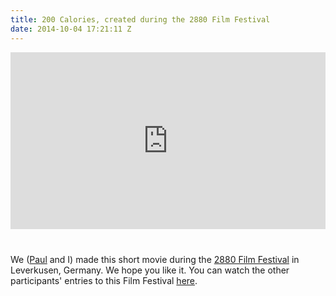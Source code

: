 ```yaml
---
title: 200 Calories, created during the 2880 Film Festival
date: 2014-10-04 17:21:11 Z
---
```


<style>.embed-container { position: relative; padding-bottom: 56.25%; height: 0; overflow: hidden; max-width: 100%; margin-bottom: 40px; } .embed-container iframe, .embed-container object, .embed-container embed { position: absolute; top: 0; left: 0; width: 100%; height: 100%; }</style><div class='embed-container'><iframe src='https://www.youtube.com/embed/NUh2gXNLSKw' frameborder='0' allowfullscreen></iframe></div>

We ([Paul](https://www.youtube.com/user/PiratPaul "Paul Rosescu") and I) made this short movie during the [2880 Film Festival](http://www.2880-filmfestival.de/ "2880 Film Festival") in Leverkusen, Germany. We hope you like it. You can watch the other participants' entries to this Film Festival [here](https://www.youtube.com/playlist?list=PLzEYd5Su58AJDuIaCvxDRSUV59u1qHN_R).
